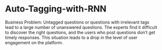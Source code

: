 # Auto-Tagging-with-RNN
Business Problem: Untagged questions or questions with irrelevant tags lead to a large number of unanswered questions. The experts find it difficult to discover the right questions, and the users who post questions don’t get timely responses. This situation leads to a drop in the level of user engagement on the platform.
